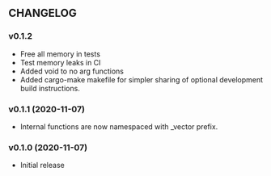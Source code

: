 ## CHANGELOG

### v0.1.2

* Free all memory in tests
* Test memory leaks in CI
* Added void to no arg functions
* Added cargo-make makefile for simpler sharing of optional development build instructions.

### v0.1.1 (2020-11-07)

* Internal functions are now namespaced with _vector prefix.

### v0.1.0 (2020-11-07)

* Initial release
